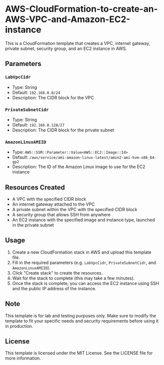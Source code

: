 # AWS-CloudFormation-to-create-an-AWS-VPC-and-Amazon-EC2-instance

This is a CloudFormation template that creates a VPC, internet gateway, private subnet, security group, and an EC2 instance in AWS.

## Parameters

### `LabVpcCidr`

- Type: String
- Default: `192.168.0.0/24`
- Description: The CIDR block for the VPC

### `PrivateSubnetCidr`

- Type: String
- Default: `192.168.0.128/27`
- Description: The CIDR block for the private subnet

### `AmazonLinuxAMIID`

- Type: `AWS::SSM::Parameter::Value<AWS::EC2::Image::Id>`
- Default: `/aws/service/ami-amazon-linux-latest/amzn2-ami-hvm-x86_64-gp2`
- Description: The ID of the Amazon Linux image to use for the EC2 instance

## Resources Created

- A VPC with the specified CIDR block
- An internet gateway attached to the VPC
- A private subnet within the VPC with the specified CIDR block
- A security group that allows SSH from anywhere
- An EC2 instance with the specified image and instance type, launched in the private subnet

## Usage

1. Create a new CloudFormation stack in AWS and upload this template file.
2. Fill in the required parameters (e.g. `LabVpcCidr`, `PrivateSubnetCidr`, and `AmazonLinuxAMIID`).
3. Click "Create stack" to create the resources.
4. Wait for the stack to complete (this may take a few minutes).
5. Once the stack is complete, you can access the EC2 instance using SSH and the public IP address of the instance.

## Note

This template is for lab and testing purposes only. Make sure to modify the template to fit your specific needs and security requirements before using it in production.

## License

This template is licensed under the MIT License. See the LICENSE file for more information.
